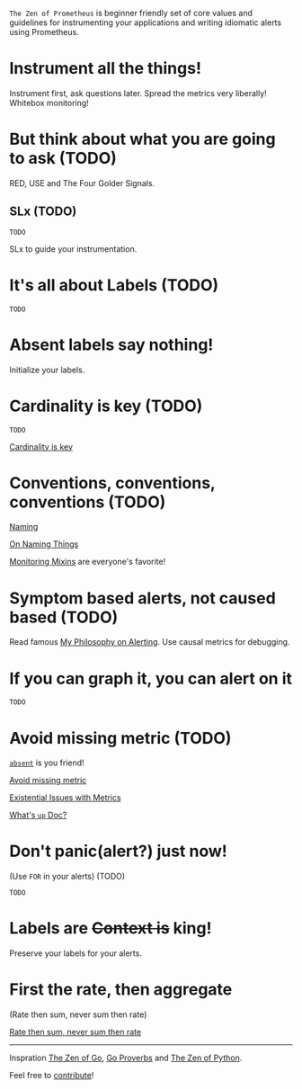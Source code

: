 
`The Zen of Prometheus` is beginner friendly set of core values and guidelines for instrumenting your applications and writing idiomatic alerts using Prometheus.

# Instrument all the things!

Instrument first, ask questions later. Spread the metrics very liberally! Whitebox monitoring!

# But think about what you are going to ask (TODO)

RED, USE and The Four Golder Signals.

## SLx (TODO)

`TODO`

SLx to guide your instrumentation.

# It's all about Labels (TODO)

`TODO`

# Absent labels say nothing!

Initialize your labels.

# Cardinality is key (TODO)

`TODO`

[Cardinality is key](https://www.robustperception.io/cardinality-is-key)

# Conventions, conventions, conventions (TODO)

[Naming](https://prometheus.io/docs/practices/naming/)

[On Naming Things](https://www.robustperception.io/on-the-naming-of-things)

[Monitoring Mixins](https://monitoring.mixins.dev/) are everyone's favorite!

# Symptom based alerts, not caused based (TODO)

Read famous [My Philosophy on Alerting](https://docs.google.com/document/d/199PqyG3UsyXlwieHaqbGiWVa8eMWi8zzAn0YfcApr8Q/edit).
Use causal metrics for debugging.

# If you can graph it, you can alert on it

`TODO`

# Avoid missing metric (TODO)

[`absent`](https://prometheus.io/docs/prometheus/latest/querying/functions/#absent) is you friend!

[Avoid missing metric](https://prometheus.io/docs/practices/instrumentation/#avoid-missing-metrics)

[Existential Issues with Metrics](https://www.robustperception.io/existential-issues-with-metrics)

[What's `up` Doc?](https://www.robustperception.io/whats-up-doc)

# Don't panic(alert?) just now!

(Use `FOR` in your alerts) (TODO)

`TODO`

# Labels are ~~Context is~~ king!

Preserve your labels for your alerts.

# First the rate, then aggregate

(Rate then sum, never sum then rate)

[Rate then sum, never sum then rate](https://www.robustperception.io/rate-then-sum-never-sum-then-rate)

---

Inspration [The Zen of Go](https://the-zen-of-go.netlify.app), [Go Proverbs](https://go-proverbs.github.io/) and [The Zen of Python](https://zen-of-python.info/).

Feel free to [contribute](https://github.com/kakkoyun/the-zen-of-prometheus/compare)!

